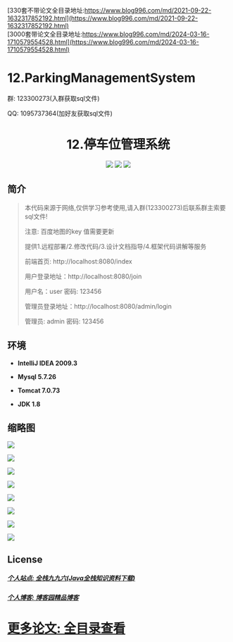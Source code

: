 [330套不带论文全目录地址:https://www.blog996.com/md/2021-09-22-1632317852192.html](https://www.blog996.com/md/2021-09-22-1632317852192.html)<br/>
[3000套带论文全目录地址:https://www.blog996.com/md/2024-03-16-1710579554528.html](https://www.blog996.com/md/2024-03-16-1710579554528.html)
# 12.ParkingManagementSystem

<p>群: 123300273(入群获取sql文件)</p>
<p>QQ: 1095737364(加好友获取sql文件)</p>

<p><h1 align="center">12.停车位管理系统</h1></p>

<p align="center">
	<img src="https://img.shields.io/badge/jdk-1.8-orange.svg"/>
    <img src="https://img.shields.io/badge/springboot-5.x-lightgrey.svg"/>
    <img src="https://img.shields.io/badge/html-3.x-blue.svg"/>
</p>

## 简介

> 本代码来源于网络,仅供学习参考使用,请入群(123300273)后联系群主索要sql文件!
> 
> 注意: 百度地图的key 值需要更新
>
> 提供1.远程部署/2.修改代码/3.设计文档指导/4.框架代码讲解等服务
>
> 前端首页: http://localhost:8080/index
> 
> 用户登录地址：http://localhost:8080/join
>
> 用户名：user   密码: 123456
>
> 管理员登录地址：http://localhost:8080/admin/login
>
> 管理员: admin   密码: 123456
>



## 环境

- <b>IntelliJ IDEA 2009.3</b>

- <b>Mysql 5.7.26</b>

- <b>Tomcat 7.0.73</b>

- <b>JDK 1.8</b>


## 缩略图

![](https://img2020.cnblogs.com/blog/588112/202011/588112-20201122210017690-1065670801.png)

![](https://img2020.cnblogs.com/blog/588112/202011/588112-20201122210027329-1002747432.png)

![](https://img2020.cnblogs.com/blog/588112/202011/588112-20201122210034265-450257326.png)

![](https://img2020.cnblogs.com/blog/588112/202011/588112-20201122210043042-1384455166.png)

![](https://img2020.cnblogs.com/blog/588112/202011/588112-20201122210053796-923586334.png)

![](https://img2020.cnblogs.com/blog/588112/202011/588112-20201122210103683-2062656156.png)

![](https://img2020.cnblogs.com/blog/588112/202011/588112-20201122210110674-534790399.png)

![](https://img2020.cnblogs.com/blog/588112/202011/588112-20201122210117030-1642318989.png)



## License

##### [个人站点: 全栈九九六(Java全栈知识资料下载)](https://www.blog996.com/)
##### [个人博客: 博客园精品博客](https://www.cnblogs.com/yysbolg/)
# [更多论文: 全目录查看](https://www.blog996.com/md/2021-09-22-1632317852192.html)


